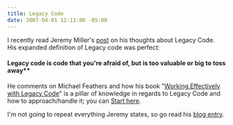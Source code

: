 ```yaml
---
title: Legacy Code
date: 2007-04-01 12:13:00 -05:00
---
```


I recently read Jeremy Miller's [post](http://codebetter.com/blogs/jeremy.miller/archive/2007/04/01/Removing-the-_2200_Legacy_2200_-from-your-Code.aspx) on his thoughts about Legacy Code.  His expanded definition of Legacy code was perfect:  

#### **Legacy code is code that you're afraid of**, but is too valuable or big to toss away**

He comments on Michael Feathers and how his book "[Working Effectively with Legacy Code](http://www.amazon.com/Working-Effectively-Legacy-Robert-Martin/dp/0131177052)" is a pillar of knowledge in regards to Legacy Code and how to approach/handle it; you can [Start here](http://www.objectmentor.com/resources/articles/WorkingEffectivelyWithLegacyCode.pdf).

I'm not going to repeat everything Jeremy states, so go read his [blog entry](http://codebetter.com/blogs/jeremy.miller/archive/2007/04/01/Removing-the-_2200_Legacy_2200_-from-your-Code.aspx).
